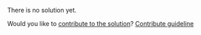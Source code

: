 
There is no solution yet.

Would you like to [contribute to the solution](https://github.com/BFEdev/BFE.dev-solutions/blob/main/react/usetoggle_en.md)? [Contribute guideline](https://github.com/BFEdev/BFE.dev-solutions#how-to-contribute)
